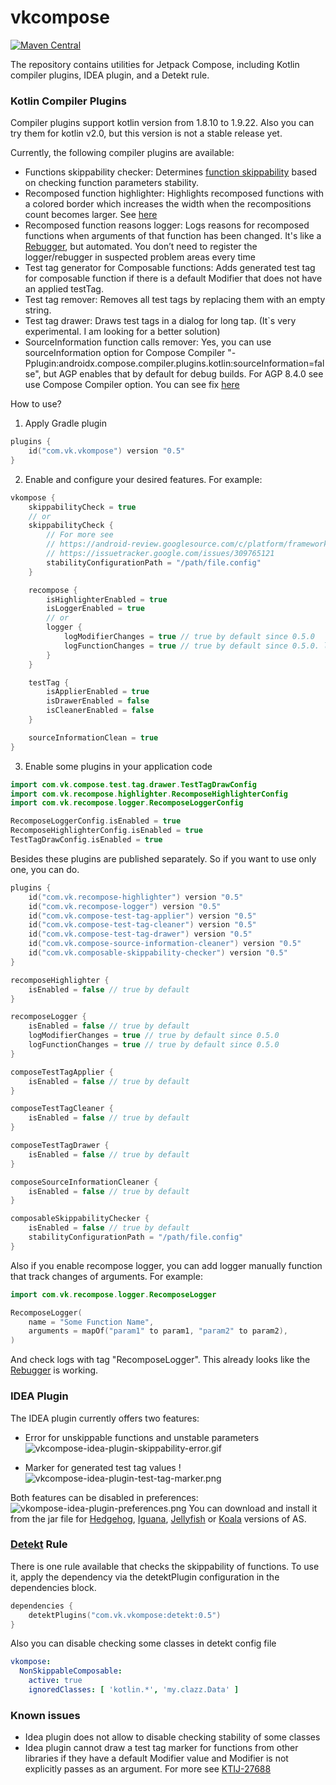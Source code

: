 # vkcompose

[![Maven Central](https://img.shields.io/maven-central/v/com.vk.vkompose/com.vk.vkompose.gradle.plugin)](https://central.sonatype.com/search?q=vkompose)

The repository contains utilities for Jetpack Compose, including Kotlin compiler plugins, IDEA plugin, and a Detekt rule.

### Kotlin Compiler Plugins

Compiler plugins support kotlin version from 1.8.10 to 1.9.22. Also you can try them for kotlin v2.0, but this version is not a stable release yet.

Currently, the following compiler plugins are available:
- Functions skippability checker: Determines [function skippability](https://github.com/androidx/androidx/blob/androidx-main/compose/compiler/design/compiler-metrics.md#functions-that-are-restartable-but-not-skippable) based on checking function parameters stability.
- Recomposed function highlighter: Highlights recomposed functions with a colored border which increases the width when the recompositions count becomes larger. See [here](https://android-developers.googleblog.com/2022/03/play-time-with-jetpack-compose.html)
- Recomposed function reasons logger: Logs reasons for recomposed functions when arguments of that function has been changed. It's like a [Rebugger](https://github.com/theapache64/rebugger), but automated. You don’t need to register the logger/rebugger in suspected problem areas every time
- Test tag generator for Composable functions: Adds generated test tag for composable function if there is a default Modifier that does not have an applied testTag.
- Test tag remover: Removes all test tags by replacing them with an empty string.
- Test tag drawer: Draws test tags in a dialog for long tap. (It`s very experimental. I am looking for a better solution)
- SourceInformation function calls remover: Yes, you can use sourceInformation option for Compose Compiler "-Pplugin:androidx.compose.compiler.plugins.kotlin:sourceInformation=false", but AGP enables that by default for debug builds. For AGP 8.4.0 see use Compose Compiler option. You can see fix [here](https://issuetracker.google.com/issues/318384658)

How to use?
1. Apply Gradle plugin
```kotlin
plugins {
    id("com.vk.vkompose") version "0.5"
}
```

2. Enable and configure your desired features. For example:
```kotlin
vkompose {
    skippabilityCheck = true
    // or
    skippabilityCheck {
        // For more see
        // https://android-review.googlesource.com/c/platform/frameworks/support/+/2668595
        // https://issuetracker.google.com/issues/309765121
        stabilityConfigurationPath = "/path/file.config"
    }

    recompose {
        isHighlighterEnabled = true
        isLoggerEnabled = true
        // or
        logger {
            logModifierChanges = true // true by default since 0.5.0
            logFunctionChanges = true // true by default since 0.5.0. log when function arguments (like lambdas or function references) of composable function are changed
        }
    }

    testTag {
        isApplierEnabled = true
        isDrawerEnabled = false
        isCleanerEnabled = false
    }

    sourceInformationClean = true
}
```
3. Enable some plugins in your application code
```kotlin
import com.vk.compose.test.tag.drawer.TestTagDrawConfig
import com.vk.recompose.highlighter.RecomposeHighlighterConfig
import com.vk.recompose.logger.RecomposeLoggerConfig

RecomposeLoggerConfig.isEnabled = true
RecomposeHighlighterConfig.isEnabled = true
TestTagDrawConfig.isEnabled = true
```

Besides these plugins are published separately. So if you want to use only one, you can do.
```kotlin
plugins {
    id("com.vk.recompose-highlighter") version "0.5"
    id("com.vk.recompose-logger") version "0.5"
    id("com.vk.compose-test-tag-applier") version "0.5"
    id("com.vk.compose-test-tag-cleaner") version "0.5"
    id("com.vk.compose-test-tag-drawer") version "0.5"
    id("com.vk.compose-source-information-cleaner") version "0.5"
    id("com.vk.composable-skippability-checker") version "0.5"
}

recomposeHighlighter {
    isEnabled = false // true by default
}

recomposeLogger {
    isEnabled = false // true by default
    logModifierChanges = true // true by default since 0.5.0
    logFunctionChanges = true // true by default since 0.5.0
}

composeTestTagApplier {
    isEnabled = false // true by default
}

composeTestTagCleaner {
    isEnabled = false // true by default
}

composeTestTagDrawer {
    isEnabled = false // true by default
}

composeSourceInformationCleaner {
    isEnabled = false // true by default
}

composableSkippabilityChecker {
    isEnabled = false // true by default
    stabilityConfigurationPath = "/path/file.config"
}
```

Also if you enable recompose logger, you can add logger manually function that track changes of arguments. For example:
```kotlin
import com.vk.recompose.logger.RecomposeLogger

RecomposeLogger(
    name = "Some Function Name",
    arguments = mapOf("param1" to param1, "param2" to param2),
)
```
And check logs with tag "RecomposeLogger". This already looks like the [Rebugger](https://github.com/theapache64/rebugger) is working.

### IDEA Plugin
The IDEA plugin currently offers two features:
- Error for unskippable functions and unstable parameters
![vkcompose-idea-plugin-skippability-error.gif](art/vkcompose-idea-plugin-skippability-error.gif)

- Marker for generated test tag values
!![vkcompose-idea-plugin-test-tag-marker.png](art/vkcompose-idea-plugin-test-tag-marker.png)

Both features can be disabled in preferences:
![vkompose-idea-plugin-preferences.png](art/vkompose-idea-plugin-preferences.png)
You can download and install it from the jar file for [Hedgehog](idea-plugin/vkompose/vkompose-0.2.3-Hedgehog.jar), [Iguana](idea-plugin/vkompose/vkompose-0.2.3-Iguana.jar), [Jellyfish](idea-plugin/vkompose/vkompose-0.2.3-Jellyfish.jar) or [Koala](idea-plugin/vkompose/vkompose-0.2.3-Koala.jar) versions of AS.

### [Detekt](https://github.com/detekt/detekt) Rule
There is one rule available that checks the skippability of functions. To use it, apply the dependency via the detektPlugin configuration in the dependencies block.
```kotlin
dependencies {
    detektPlugins("com.vk.vkompose:detekt:0.5")
}
```

Also you can disable checking some classes in detekt config file
```yaml
vkompose:
  NonSkippableComposable:
    active: true
    ignoredClasses: [ 'kotlin.*', 'my.clazz.Data' ]
```

### Known issues
- Idea plugin does not allow to disable checking stability of some classes
- Idea plugin cannot draw a test tag marker for functions from other libraries if they have a default Modifier value and Modifier is not explicitly passes as an argument. For more see [KTIJ-27688](https://youtrack.jetbrains.com/issue/KTIJ-27688/Quick-documentation-shows-COMPILEDCODE-instead-of-the-real-default-value-for-compiled-code-with-sources)